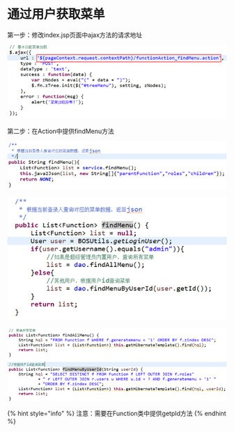 # 通过用户获取菜单

第一步：修改index.jsp页面中ajax方法的请求地址

![](../../../.gitbook/assets/image%20%2830%29.png)

第二步：在Action中提供findMenu方法

![](../../../.gitbook/assets/image%20%2872%29.png)

![](../../../.gitbook/assets/image%20%2836%29.png)

![](../../../.gitbook/assets/image%20%28106%29.png)

{% hint style="info" %}
注意：需要在Function类中提供getpId方法
{% endhint %}



